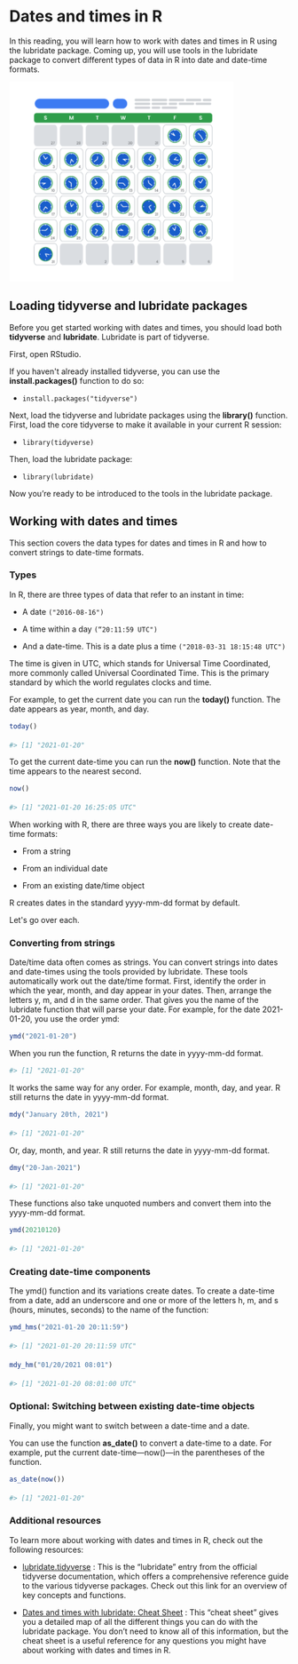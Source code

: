 # Dates and times in R    


In this reading, you will learn how to work with dates and times in R using the lubridate package. Coming up, you will use tools in the lubridate package to convert different types of 
data in R into date and date-time formats.    



![alt text](https://github.com/paulohl/Data_Analysis_R_Programming/blob/main/img/Screen-Shot-04.png)    


## Loading tidyverse and lubridate packages    


Before you get started working with dates and times, you should load both **tidyverse** and **lubridate**. Lubridate is part of tidyverse. 

First, open RStudio. 

If you haven't already installed tidyverse, you can use the **install.packages()** function to do so: 

* `install.packages("tidyverse")`

Next, load the tidyverse and lubridate packages using the **library()** function. First, load the core tidyverse to make it available in your current R session: 

* `library(tidyverse)`

Then, load the lubridate package: 

* `library(lubridate)`

Now you’re ready to be introduced to the tools in the lubridate package. 

## Working with dates and times     


This section covers the data types for dates and times in R and how to convert strings to date-time formats.

### Types
In R, there are three types of data that refer to an instant in time:

* A date `("2016-08-16")`

* A time within a day `(“20:11:59 UTC")`

* And a date-time. This is a date plus a time `("2018-03-31 18:15:48 UTC")`

The time is given in UTC, which stands for Universal Time Coordinated, more commonly called Universal Coordinated Time. This is the primary standard by which the world regulates clocks and time.

For example, to get the current date you can run the **today()** function. The date appears as year, month, and day. 
```r
today()

#> [1] "2021-01-20"
```
To get the current date-time you can run the **now()** function. Note that the time appears to the nearest second. 
```r
now()

#> [1] "2021-01-20 16:25:05 UTC"
```
When working with R, there are three ways you are likely to create date-time formats: 

* From a string

* From an individual date

* From an existing date/time object

R creates dates in the standard yyyy-mm-dd format by default. 

Let's go over each. 

### Converting from strings 
Date/time data often comes as strings. You can convert strings into dates and date-times using the tools provided by lubridate. These tools automatically work out the date/time format. First, identify the order in which the year, month, and day appear in your dates. Then, arrange the letters y, m, and d in the same order. That gives you the name of the lubridate function that will parse your date. For example, for the date 2021-01-20, you use the order ymd:
```r
ymd("2021-01-20")
```
When you run the function, R returns the date in yyyy-mm-dd format. 
```r
#> [1] "2021-01-20"
```
It works the same way for any order. For example, month, day, and year. R still returns the date in yyyy-mm-dd format.
```r
mdy("January 20th, 2021")

#> [1] "2021-01-20"
```
Or, day, month, and year. R still returns the date in yyyy-mm-dd format.
```r
dmy("20-Jan-2021")

#> [1] "2021-01-20"
```
These functions also take unquoted numbers and convert them into the yyyy-mm-dd format.
```r
ymd(20210120)

#> [1] "2021-01-20"
```
### Creating date-time components    


The ymd() function and its variations create dates. To create a date-time from a date, add an underscore and one or more of the letters h, m, and s (hours, minutes, seconds) to the name of the function:
```r
ymd_hms("2021-01-20 20:11:59")

#> [1] "2021-01-20 20:11:59 UTC"

mdy_hm("01/20/2021 08:01")

#> [1] "2021-01-20 08:01:00 UTC"
```


### Optional: Switching between existing date-time objects     


Finally, you might want to switch between a date-time and a date. 

You can use the function **as_date()** to convert a date-time to a date. For example, put the current date-time—now()—in the parentheses of the function. 
```r
as_date(now())

#> [1] "2021-01-20"
```


### Additional resources    


To learn more about working with dates and times in R, check out the following resources:

* [lubridate.tidyverse](https://lubridate.tidyverse.org/index.html)
: This is the “lubridate” entry from the official tidyverse documentation, which offers a comprehensive reference guide to the various tidyverse packages. Check out this link for an overview of key concepts and functions.

* [Dates and times with lubridate: Cheat Sheet](https://rawgit.com/rstudio/cheatsheets/master/lubridate.pdf)
: This “cheat sheet” gives you a detailed map of all the different things you can do with the lubridate package. You don’t need to know all of this information, but the cheat sheet is a useful reference for any questions you might have about working with dates and times in R.




